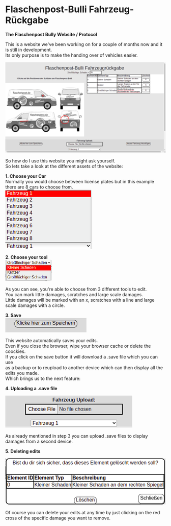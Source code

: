 # Flaschenpost-Bulli Fahrzeug-Rückgabe

<b> The Flaschenpost Bully Website / Protocol </b>

This is a website we've been working on for a couple of months now and it is still in development.</br>
Its only purpose is to make the handing over of vehicles easier.<br>

![alt text](demo_pics/websiteinuse.png)

So how do I use this website you might ask yourself.<br>
So lets take a look at the different assets of the website:<br>

<b>1. Choose your Car </b><br>
Normally you would choose between license plates but in this example there are 8 cars to choose from.<br>
![alt text](demo_pics/cars.png)


<b>2. Choose your tool</b> <br>
![alt text](demo_pics/menue.png)

As you can see, you're able to choose from 3 different tools to edit.<br>
You can mark little damages, scratches and large scale damages.<br>
Little damages will be marked with an x, scratches with a line and large scale damages with a circle.<br>

<b>3. Save</b><br>
![alt text](demo_pics/save.png)

This website automatically saves your edits.<br>
Even if you close the browser, wipe your browser cache or delete the coockies.<br>
If you click on the save button it will download a .save file which you can use <br>
as a backup or to reupload to another device which can then display all the edits you made.<br>
Which brings us to the next feature:<br>

<b>4. Uploading a .save file</b><br>

![alt text](demo_pics/upload.png)<br>

As already mentioned in step 3 you can upload .save files to display damages from a second device.<br>

<b>5. Deleting edits</b>

![alt text](demo_pics/schadendelete.png)<br>

Of course you can delete your edits at any time by just clicking on the red cross of the specific damage you want to remove.<br>




